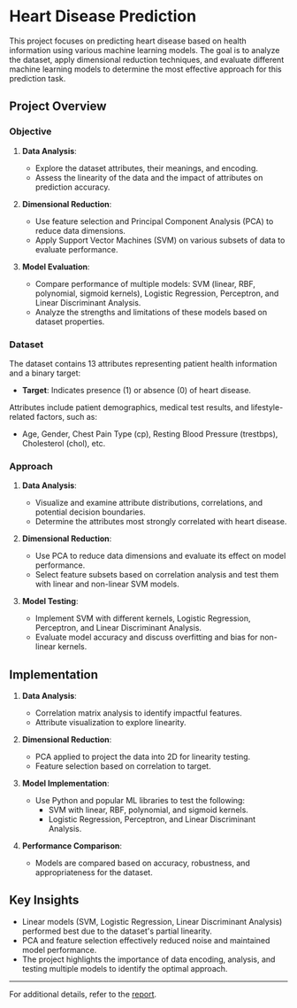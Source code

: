 # Heart Disease Prediction

This project focuses on predicting heart disease based on health information using various machine learning models. The goal is to analyze the dataset, apply dimensional reduction techniques, and evaluate different machine learning models to determine the most effective approach for this prediction task.

## Project Overview

### Objective
1. **Data Analysis**:
   - Explore the dataset attributes, their meanings, and encoding.
   - Assess the linearity of the data and the impact of attributes on prediction accuracy.

2. **Dimensional Reduction**:
   - Use feature selection and Principal Component Analysis (PCA) to reduce data dimensions.
   - Apply Support Vector Machines (SVM) on various subsets of data to evaluate performance.

3. **Model Evaluation**:
   - Compare performance of multiple models: SVM (linear, RBF, polynomial, sigmoid kernels), Logistic Regression, Perceptron, and Linear Discriminant Analysis.
   - Analyze the strengths and limitations of these models based on dataset properties.

### Dataset
The dataset contains 13 attributes representing patient health information and a binary target:
- **Target**: Indicates presence (1) or absence (0) of heart disease.

Attributes include patient demographics, medical test results, and lifestyle-related factors, such as:
- Age, Gender, Chest Pain Type (cp), Resting Blood Pressure (trestbps), Cholesterol (chol), etc.

### Approach
1. **Data Analysis**:
   - Visualize and examine attribute distributions, correlations, and potential decision boundaries.
   - Determine the attributes most strongly correlated with heart disease.

2. **Dimensional Reduction**:
   - Use PCA to reduce data dimensions and evaluate its effect on model performance.
   - Select feature subsets based on correlation analysis and test them with linear and non-linear SVM models.

3. **Model Testing**:
   - Implement SVM with different kernels, Logistic Regression, Perceptron, and Linear Discriminant Analysis.
   - Evaluate model accuracy and discuss overfitting and bias for non-linear kernels.

## Implementation
1. **Data Analysis**:
   - Correlation matrix analysis to identify impactful features.
   - Attribute visualization to explore linearity.

2. **Dimensional Reduction**:
   - PCA applied to project the data into 2D for linearity testing.
   - Feature selection based on correlation to target.

3. **Model Implementation**:
   - Use Python and popular ML libraries to test the following:
     - SVM with linear, RBF, polynomial, and sigmoid kernels.
     - Logistic Regression, Perceptron, and Linear Discriminant Analysis.

4. **Performance Comparison**:
   - Models are compared based on accuracy, robustness, and appropriateness for the dataset.

## Key Insights
- Linear models (SVM, Logistic Regression, Linear Discriminant Analysis) performed best due to the dataset's partial linearity.
- PCA and feature selection effectively reduced noise and maintained model performance.
- The project highlights the importance of data encoding, analysis, and testing multiple models to identify the optimal approach.

---

For additional details, refer to the [report](ML_report.pdf).
